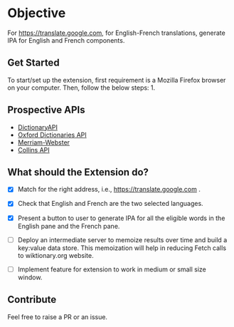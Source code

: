 # Objective

For https://translate.google.com, for English-French translations, generate IPA for English and French components.

## Get Started
To start/set up the extension, first requirement is a Mozilla Firefox browser on your computer. Then, follow the below steps:
1. 

## Prospective APIs
- [DictionaryAPI](https://dictionaryapi.dev/)
- [Oxford Dictionaries API](https://developer.oxforddictionaries.com/)
- [Merriam-Webster](https://dictionaryapi.com/products/index)
- [Collins API](https://www.collinslanguage.com/collins-api/)


## What should the Extension do?

- [x] Match for the right address, i.e., https://translate.google.com .
- [x] Check that English and French are the two selected languages.
- [x] Present a button to user to generate IPA for all the eligible words in the English pane and the French pane.
- [ ] Deploy an intermediate server to memoize results over time and build a key:value data store. This memoization will help in reducing Fetch calls to wiktionary.org website.
- [ ] Implement feature for extension to work in medium or small size window.


## Contribute
Feel free to raise a PR or an issue.

